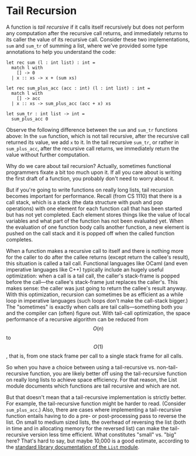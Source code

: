 # Tail Recursion

A function is *tail recursive* if it calls itself recursively but does not
perform any computation after the recursive call returns, and
immediately returns to its caller the value of its recursive call. 
Consider these two implementations, `sum` and `sum_tr` of summing a list,
where we've provided some type annotations to help you understand the code:

```
let rec sum (l : int list) : int =
  match l with
    [] -> 0
  | x :: xs -> x + (sum xs)

let rec sum_plus_acc (acc : int) (l : int list) : int =
  match l with
    [] -> acc
  | x :: xs -> sum_plus_acc (acc + x) xs

let sum_tr : int list -> int = 
  sum_plus_acc 0
```

Observe the following difference between the `sum` and `sum_tr` functions
above:  In the `sum` function, which is not tail recursive, after the
recursive call returned its value, we add `x` to it.  In the tail
recursive `sum_tr`, or rather in `sum_plus_acc`, after the recursive call
returns, we immediately return the value without further computation.

Why do we care about tail recursion? Actually, sometimes functional
programmers fixate a bit too much upon it.  If all you care about is
writing the first draft of a function, you probably don't need to worry
about it.

But if you're going to write functions on really long lists, tail
recursion becomes important for performance. Recall (from CS 1110) that
there is a call stack, which is a stack (the data structure with push
and pop operations) with one element for each function call that has
been started but has not yet completed. Each element stores things like
the value of local variables and what part of the function has not been
evaluated yet. When the evaluation of one function body calls another
function, a new element is pushed on the call stack and it is popped off
when the called function completes.

When a function makes a recursive call to itself and there is nothing
more for the caller to do after the callee returns (except return the
callee's result), this situation is called a tail call. Functional
languages like OCaml (and even imperative languages like C++) typically
include an hugely useful optimization: when a call is a tail call, the
caller's stack-frame is popped before the call&mdash;the callee's stack-frame
just replaces the caller's. This makes sense: the caller was just going
to return the callee's result anyway. With this optimization, recursion
can sometimes be as efficient as a while loop in imperative languages
(such loops don't make the call-stack bigger.) The "sometimes" is
exactly when calls are tail calls&mdash;something both you and the compiler
can (often) figure out. With tail-call optimization, the space
performance of a recursive algorithm can be reduced from $$O(n)$$ to $$O(1)$$,
that is, from one stack frame per call to a single stack frame for all
calls.

So when you have a choice between using a tail-recursive vs.
non-tail-recursive function, you are likely better off using the
tail-recursive function on really long lists to achieve space
efficiency. For that reason, the List module documents which functions
are tail recursive and which are not.

But that doesn't mean that a tail-recursive implementation is strictly
better. For example, the tail-recursive function might be harder to
read.  (Consider `sum_plus_acc`.)  Also, there are cases where
implementing a tail-recursive function entails having to do a pre- or
post-processing pass to reverse the list.  On small to medium sized
lists, the overhead of reversing the list (both in time and in
allocating memory for the reversed list) can make the tail-recursive
version less time efficient.  What constitutes "small" vs. "big" here?
That's hard to say, but maybe 10,000 is a good estimate, according
to the [standard library documentation of the `List` module][list].

[list]: http://caml.inria.fr/pub/docs/manual-ocaml/libref/List.html
